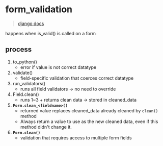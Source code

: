# form_validation
> [django docs](https://docs.djangoproject.com/en/3.1/ref/forms/validation/)

happens when is_valid() is called on a form

## process
1. to_python()
    - error if value is not correct datatype
2. validate()
    - field-specific validation that coerces correct datatype
3. run_validators()
    - runs all field validators -> no need to override
4. Field.clean()
    - runs 1~3 + returns clean data -> stored in cleaned_data
5. **`Form.clean_<fieldname>()`**
    - returned value replaces cleaned_data already cleaned by `clean()` method
    - Always return a value to use as the new cleaned data, even if this method didn't change it.
6. **`Form.clean()`**
    - validation that requires access to multiple form fields